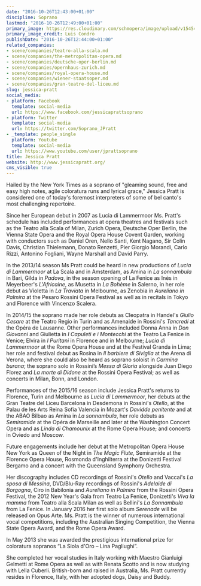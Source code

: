 ```yaml
---
date: "2016-10-26T12:43:00+01:00"
discipline: Soprano
lastmod: "2016-10-26T12:49:00+01:00"
primary_image: https://res.cloudinary.com/schmopera/image/upload/v1545409169/media/webhook-uploads/1477482214829/2016-10-26---Jessica-Pratt-Square.jpg.jpg
primary_image_credit: Luis Condrò
publishDate: "2016-10-26T12:44:00+01:00"
related_companies:
- scene/companies/teatro-alla-scala.md
- scene/companies/the-metropolitan-opera.md
- scene/companies/deutsche-oper-berlin.md
- scene/companies/opernhaus-zurich.md
- scene/companies/royal-opera-house.md
- scene/companies/wiener-staatsoper.md
- scene/companies/gran-teatre-del-liceu.md
slug: jessica-pratt
social_media:
- platform: Facebook
  template: social-media
  url: https://www.facebook.com/jessicaprattsoprano
- platform: Twitter
  template: social-media
  url: https://twitter.com/Soprano_JPratt
- _template: people_single
  platform: Youtube
  template: social-media
  url: https://www.youtube.com/user/jprattsoprano
title: Jessica Pratt
website: http://www.jessicapratt.org/
cms_visible: true
---
```


Hailed by the New York Times as a soprano of "gleaming sound, free and easy high notes, agile coloratura runs and lyrical grace," Jessica Pratt is considered one of today's foremost interpreters of some of bel canto's most challenging repertoire.

Since her European debut in 2007 as Lucia di Lammermoor Ms. Pratt's schedule has included performances at opera theatres and festivals such as the Teatro alla Scala of Milan, Zurich Opera, Deutsche Oper Berlin, the Vienna State Opera and the Royal Opera House Covent Garden, working with conductors such as Daniel Oren, Nello Santi, Kent Nagano, Sir Colin Davis, Christian Thielemann, Donato Renzetti, Pier Giorgio Morandi, Carlo Rizzi, Antonino Fogliani, Wayne Marshall and David Parry.

In the 2013/14 season Ms Pratt could be heard in new productions of *Lucia di Lammermoor* at La Scala and in Amsterdam, as Amina in *La sonnambula* in Bari, Gilda in *Padova*, in the season opening of La Fenice as Inès in Meyerbeer's *L'Africaine*, as Musetta in *La Bohème* in Salerno, in her role debut as Violetta in *La Traviata* in Melbourne, as Zenobia in *Aureliano in Palmira* at the Pesaro Rossini Opera Festival as well as in recitals in Tokyo and Florence with Vincenzo Scalera.

In 2014/15 the soprano made her role debuts as Cleopatra in Handel's *Giulio Cesare* at the Teatro Regio in Turin and as Amenaide in Rossini's *Tancredi* at the Opéra de Lausanne. Other performances included Donna Anna in *Don Giovanni* and Giulietta in *I Capuleti e i Montecchi* at the Teatro La Fenice in Venice; Elvira in *I Puritani* in Florence and in Melbourne; *Lucia di Lammermoor* at the Rome Opera House and at the Festival Granda in Lima; her role and festival debut as Rosina in *Il barbiere di Siviglia* at the Arena di Verona, where she could also be heard as soprano soloist in *Carmina burana*; the soprano solo in Rossini’s *Messa di Gloria* alongside Juan Diego Florez and *La morte di Didone* at the Rossini Opera Festival; as well as concerts in Milan, Bonn, and London.

Performances of the 2015/16 season include Jessica Pratt's returns to Florence, Turin and Melbourne as *Lucia di Lammermoor*, her debuts at the Gran Teatre del Liceu Barcelona in Desdemona in Rossini's *Otello*, at the Palau de les Arts Reina Sofia Valencia in Mozart's *Davidde penitente* and at the ABAO Bilbao as Amina in *La sonnambula*, her role debuts as *Semiramide* at the Opéra de Marseille and later at the Washington Concert Opera and as *Linda di Chamounix* at the Rome Opera House; and concerts in Oviedo and Moscow.

Future engagements include her debut at the Metropolitan Opera House New York as Queen of the Night in *The Magic Flute*, Semiramide at the Florence Opera House, Rosmonda d'Inghilterra at the Donizetti Festival Bergamo and a concert with the Queensland Symphony Orchestra.

Her discography includes CD recordings of Rossini's *Otello* and Vaccai's *La sposa di Messina*, DVD/Blu-Ray recordings of Rossini's *Adelaide di Borgogna*, Ciro in Babilonia and *Aureliano in Palmira* from the Rossini Opera Festival, the 2012 New Year's Gala from Teatro La Fenice, Donizetti's *Viva la mamma* from Teatro alla Scala Milan as well as Bellini's *La Sonnambula* from La Fenice. In January 2016 her first solo album *Serenade* will be released on Opus Arte.
Ms. Pratt is the winner of numerous international vocal competitions, including the Australian Singing Competition, the Vienna State Opera Award, and the Rome Opera Award.

In May 2013 she was awarded the prestigious international prize for coloratura sopranos “La Siola d'Oro – Lina Pagliughi”.

She completed her vocal studies in Italy working with Maestro Gianluigi Gelmetti at Rome Opera as well as with Renata Scotto and is now studying with Lella Cuberli. British-born and raised in Australia, Ms. Pratt currently resides in Florence, Italy, with her adopted dogs, Daisy and Buddy.
